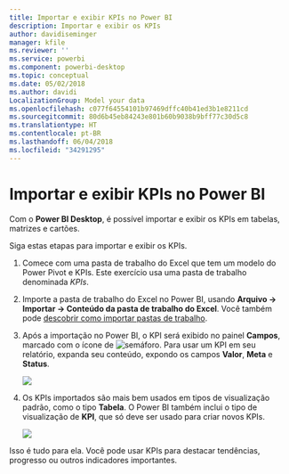 ```yaml
---
title: Importar e exibir KPIs no Power BI
description: Importar e exibir os KPIs
author: davidiseminger
manager: kfile
ms.reviewer: ''
ms.service: powerbi
ms.component: powerbi-desktop
ms.topic: conceptual
ms.date: 05/02/2018
ms.author: davidi
LocalizationGroup: Model your data
ms.openlocfilehash: c077f64554101b97469dffc40b41ed3b1e8211cd
ms.sourcegitcommit: 80d6b45eb84243e801b60b9038b9bff77c30d5c8
ms.translationtype: HT
ms.contentlocale: pt-BR
ms.lasthandoff: 06/04/2018
ms.locfileid: "34291295"
---
```

# <a name="import-and-display-kpis-in-power-bi"></a>Importar e exibir KPIs no Power BI
Com o **Power BI Desktop**, é possível importar e exibir os KPIs em tabelas, matrizes e cartões.

Siga estas etapas para importar e exibir os KPIs.

1. Comece com uma pasta de trabalho do Excel que tem um modelo do Power Pivot e KPIs. Este exercício usa uma pasta de trabalho denominada *KPIs*.

1. Importe a pasta de trabalho do Excel no Power BI, usando **Arquivo -> Importar -> Conteúdo da pasta de trabalho do Excel**. Você também pode [descobrir como importar pastas de trabalho](desktop-import-excel-workbooks.md). 

1. Após a importação no Power BI, o KPI será exibido no painel **Campos**, marcado com o ícone de ![semáforo](media/desktop-import-and-display-kpis/traffic.png). Para usar um KPI em seu relatório, expanda seu conteúdo, expondo os campos **Valor**, **Meta** e **Status**.

    ![](media/desktop-import-and-display-kpis/desktoppreviewfeatureon2.png)

1. Os KPIs importados são mais bem usados em tipos de visualização padrão, como o tipo **Tabela**. O Power BI também inclui o tipo de visualização de **KPI**, que só deve ser usado para criar novos KPIs.
   
    ![](media/desktop-import-and-display-kpis/desktoppreviewfeatureon3.png)

Isso é tudo para ela. Você pode usar KPIs para destacar tendências, progresso ou outros indicadores importantes.

